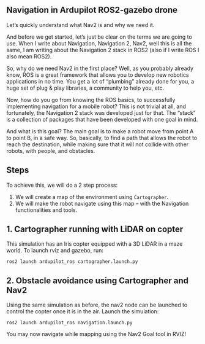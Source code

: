 ## Navigation in Ardupilot ROS2-gazebo drone

Let’s quickly understand what Nav2 is and why we need it. <br>

And before we get started, let’s just be clear on the terms we are going to use. When I write about Navigation, Navigation 2, Nav2, well this is all the same, I am writing about the Navigation 2 stack in ROS2 (also if I write ROS I also mean ROS2). <br>

So, why do we need Nav2 in the first place? Well, as you probably already know, ROS is a great framework that allows you to develop new robotics applications in no time. You get a lot of “plumbing” already done for you, a huge set of plug & play libraries, a community to help you, etc. <br>

Now, how do you go from knowing the ROS basics, to successfully implementing navigation for a mobile robot? This is not trivial at all, and fortunately, the Navigation 2 stack was developed just for that. The “stack” is a collection of packages that have been developed with one goal in mind. <br>

And what is this goal? The main goal is to make a robot move from point A to point B, in a safe way. So, basically, to find a path that allows the robot to reach the destination, while making sure that it will not collide with other robots, with people, and obstacles. <br>

## Steps
To achieve this, we will do a 2 step process:
1. We will create a map of the environment using `Cartographer`.
2. We will make the robot navigate using this map – with the Navigation functionalities and tools.

## 1. Cartographer running with LiDAR on copter
This simulation has an Iris copter equipped with a 3D LiDAR in a maze world. To launch rviz and gazebo, run:
```
ros2 launch ardupilot_ros cartographer.launch.py
```

## 2. Obstacle avoidance using Cartographer and Nav2
Using the same simulation as before, the nav2 node can be launched to control the copter once it is in the air.
Launch the simulation:
```
ros2 launch ardupilot_ros navigation.launch.py
```
You may now navigate while mapping using the Nav2 Goal tool in RVIZ!
